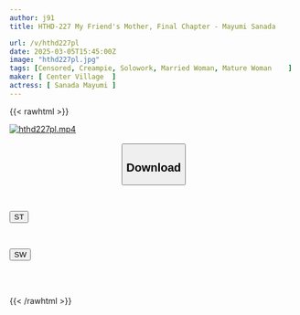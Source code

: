 ```yaml
---
author: j91
title: HTHD-227 My Friend's Mother, Final Chapter - Mayumi Sanada

url: /v/hthd227pl
date: 2025-03-05T15:45:00Z
image: "hthd227pl.jpg"
tags: [Censored, Creampie, Solowork, Married Woman, Mature Woman	]
maker: [ Center Village  ]
actress: [ Sanada Mayumi ]
---
```



{{< rawhtml >}}

<div class="video" data-videoid="pxXvdJqMqzirKWV">
    <a href="javascript:;">
        <img src="/v/hthd227pl/hthd227pl.jpg" width="WIDTH" height="HEIGHT" alt="hthd227pl.mp4" loading="lazy">
    </a>
</div>

<script type="text/javascript" src="https://j91.asia/asset/on-demand-st.js"></script>

<br>
  <link rel="stylesheet" href="https://j91.asia/asset/bs5.css">
  
  <center>
  <button class="btn btn-primary" type="button" data-bs-toggle="collapse" data-bs-target=".multi-collapse" aria-expanded="false" aria-controls="multiCollapseExample1 multiCollapseExample2"><h2>Download</h2></button></center>
</p>
<div class="row">
  <div class="col">
    <div class="collapse multi-collapse" id="multiCollapseExample1">
      <div class="card card-body">
	      	      <br>
<div class="buttons">  
<p><a href="/v/hthd227pl/st.html" target="_blank"><button class="btn-hover color-3"><i class="fa fa-download"></i> ST</button></a></p></div>
    </div>
  </div>
</div>
  <div class="col">
    <div class="collapse multi-collapse" id="multiCollapseExample2">
      <div class="card card-body">
	      <br>
<div class="buttons">
<p><a href="/v/hthd227pl/sw.html" target="_blank"><button class="btn-hover color-2"><i class="fa fa-download"></i> SW</button></a></p></div>
<br><br>
      </div>
    </div>
  </div>
</div>

{{< /rawhtml >}}